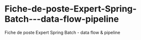 # Fiche-de-poste-Expert-Spring-Batch---data-flow-pipeline
Fiche de poste Expert Spring Batch - data flow &amp; pipeline
